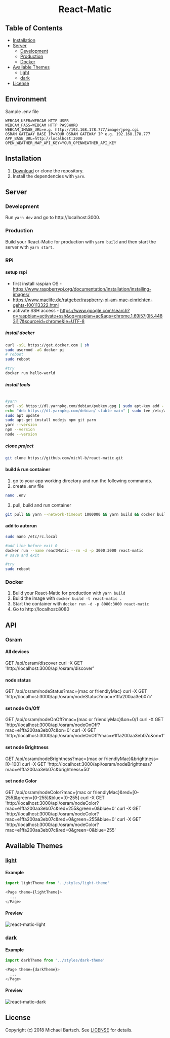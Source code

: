 <h1 align="center">
  React-Matic
</h1>

## Table of Contents

* [Installation](#installation)
* [Server](#server)
  * [Development](#development)
  * [Production](#production)
  * [Docker](#docker)
* [Available Themes](#available-themes)
  * [light](#light)
  * [dark](#dark)
* [License](#license)

## Environment
Sample .env file
```
WEBCAM_USER=WEBCAM HTTP USER
WEBCAM_PASS=WEBCAM HTTP PASSWORD
WEBCAM_IMAGE_URL=e.g. http://192.168.178.777/image/jpeg.cgi
OSRAM_GATEWAY_BASE_IP=YOUR OSRAM GATEWAY IP e.g. 192.168.178.777
APP_BASE_URL=http://localhost:3000
OPEN_WEATHER_MAP_API_KEY=YOUR_OPENWEATHER_API_KEY
```

## Installation

1. [Download](../../archive/master.zip) or clone the repository.
2. Install the dependencies with `yarn`.

## Server

### Development

Run `yarn dev` and go to http://localhost:3000.

### Production

Build your React-Matic for production with `yarn build` and then start the
server with `yarn start`.

### RPi

#### setup rspi
- first install raspian OS - https://www.raspberrypi.org/documentation/installation/installing-images/
- https://www.maclife.de/ratgeber/raspberry-pi-am-mac-einrichten-gehts-100113322.html
- activate SSH access - https://www.google.com/search?q=raspbian+activate+ssh&oq=raspian+ac&aqs=chrome.1.69i57j0l5.4483j1j7&sourceid=chrome&ie=UTF-8

##### install docker
```bash
curl -sSL https://get.docker.com | sh
sudo usermod -aG docker pi
# reboot
sudo reboot

#try
docker run hello-world
```

##### install tools
```bash

#yarn
curl -sS https://dl.yarnpkg.com/debian/pubkey.gpg | sudo apt-key add -
echo "deb https://dl.yarnpkg.com/debian/ stable main" | sudo tee /etc/apt/sources.list.d/yarn.list
sudo apt update 
sudo apt-get install nodejs npm git yarn
yarn --version
npm --version
node --version
```

##### clone project
```bash
git clone https://github.com/michl-b/react-matic.git
```

#### build & run container
1. go to your app working directory and run the following commands.
2. create .env file
```bash
nano .env
```
3. pull, build and run container
```bash
git pull && yarn --network-timeout 1000000 && yarn build && docker build -t react-matic . && docker stop reactMatic || true && docker run --name reactMatic --rm -d -p 3000:3000 react-matic
```

#### add to autorun
```bash
sudo nano /etc/rc.local 

#add line before exit 0
docker run --name reactMatic --rm -d -p 3000:3000 react-matic
# save and exit

#try
sudo reboot
```

### Docker

1. Build your React-Matic for production with `yarn build`
2. Build the image with `docker build -t react-matic .`
3. Start the container with `docker run -d -p 8080:3000 react-matic`
4. Go to http://localhost:8080

## API
### Osram
#### All devices
GET /api/osram/discover
curl -X GET 'http://localhost:3000/api/osram/discover'

#### node status
GET /api/osram/nodeStatus?mac={mac or friendlyMac}
curl -X GET 'http://localhost:3000/api/osram/nodeStatus?mac=e1ffa200aa3eb07c'

#### set node On/Off
GET /api/osram/nodeOnOff?mac={mac or friendlyMac}&on=0/1
curl -X GET 'http://localhost:3000/api/osram/nodeOnOff?mac=e1ffa200aa3eb07c&on=0'
curl -X GET 'http://localhost:3000/api/osram/nodeOnOff?mac=e1ffa200aa3eb07c&on=1'

#### set node Brightness
GET /api/osram/nodeBrightness?mac={mac or friendlyMac}&brightness=[0-100]
curl -X GET 'http://localhost:3000/api/osram/nodeBrightness?mac=e1ffa200aa3eb07c&brightness=50'

#### set node Color
GET /api/osram/nodeColor?mac={mac or friendlyMac}&red=[0-255]&green=[0-255]&blue=[0-255]
curl -X GET 'http://localhost:3000/api/osram/nodeColor?mac=e1ffa200aa3eb07c&red=255&green=0&blue=0'
curl -X GET 'http://localhost:3000/api/osram/nodeColor?mac=e1ffa200aa3eb07c&red=0&green=255&blue=0'
curl -X GET 'http://localhost:3000/api/osram/nodeColor?mac=e1ffa200aa3eb07c&red=0&green=0&blue=255'

## Available Themes

### [light](./styles/light-theme.js)

#### Example

```javascript
import lightTheme from '../styles/light-theme'

<Page theme={lightTheme}>
  ...
</Page>
```

#### Preview

![react-matic-light](./docs/light_theme.png)

### [dark](./styles/dark-theme.js)

#### Example

```javascript
import darkTheme from '../styles/dark-theme'

<Page theme={darkTheme}>
  ...
</Page>
```

#### Preview

![react-matic-dark](./docs/dark_theme.png)

## License

Copyright (c) 2018 Michael Bartsch. See [LICENSE](./LICENSE.md) for details.
